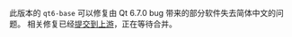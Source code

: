 此版本的 `qt6-base` 可以修复由 Qt 6.7.0 bug 带来的部分软件失去简体中文的问题。
相关修复已经[提交到上游](https://codereview.qt-project.org/c/qt/qtbase/+/556471)，正在等待合并。
